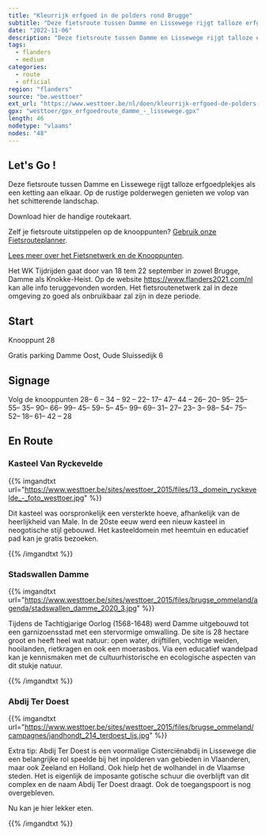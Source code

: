 ```yaml
---
title: "Kleurrijk erfgoed in de polders rond Brugge"
subtitle: "Deze fietsroute tussen Damme en Lissewege rijgt talloze erfgoedplekjes als een ketting aan elkaar"
date: "2022-11-06"
description: "Deze fietsroute tussen Damme en Lissewege rijgt talloze erfgoedplekjes als een ketting aan elkaar" 
tags:
  - flanders
  - medium
categories: 
  - route
  - official
region: "flanders"
source: "be.westtoer"
ext_url: "https://www.westtoer.be/nl/doen/kleurrijk-erfgoed-de-polders-rond-brugge"
gpx: "westtoer/gpx_erfgoedroute_damme_-_lissewege.gpx"
length: 46
nodetype: "vlaams"
nodes: "48"
---
```


## Let's Go !

Deze fietsroute tussen Damme en Lissewege rijgt talloze erfgoedplekjes als een ketting aan elkaar. Op de rustige polderwegen genieten we volop van het schitterende landschap.

Download hier de handige routekaart. 

Zelf je fietsroute uitstippelen op de knooppunten? [Gebruik onze Fietsrouteplanner](http://www.westtoer.be/nl/fietsrouteplanner).

[Lees meer over het Fietsnetwerk en de Knooppunten](http://www.westtoer.be/nl/inspiratie/fietsnetwerk).

Het WK Tijdrijden gaat door van 18 tem 22 september in zowel Brugge, Damme als Knokke-Heist. Op de website https://www.flanders2021.com/nl kan alle info teruggevonden worden. Het fietsroutenetwerk zal in deze omgeving zo goed als onbruikbaar zal zijn in deze periode.

## Start 

Knooppunt 28



Gratis parking Damme Oost, Oude Sluissedijk 6

## Signage

Volg de knooppunten 28– 6 – 34 – 92 – 22– 17– 47– 44 – 26– 20– 95– 25– 55– 35– 90– 66– 99– 45– 59– 5– 45– 99– 69– 31– 27– 23– 3– 98– 54– 75–52– 18– 61– 42 – 28

## En Route

### Kasteel Van Ryckevelde

{{% imgandtxt url="https://www.westtoer.be/sites/westtoer_2015/files/13._domein_ryckevelde_-_foto_westtoer.jpg" %}}

Dit kasteel was oorspronkelijk een versterkte hoeve, afhankelijk van de heerlijkheid van Male. In de 20ste eeuw werd een nieuw kasteel in neogotische stijl gebouwd. Het kasteeldomein met heemtuin en educatief pad kan je gratis bezoeken.

{{% /imgandtxt %}}

### Stadswallen Damme

{{% imgandtxt url="https://www.westtoer.be/sites/westtoer_2015/files/brugse_ommeland/agenda/stadswallen_damme_2020_3.jpg" %}}

Tijdens de Tachtigjarige Oorlog (1568-1648) werd Damme uitgebouwd tot een garnizoensstad met een stervormige omwalling. De site is 28 hectare groot en heeft heel wat natuur: open water, drijftillen, vochtige weiden, hooilanden, rietkragen en ook een moerasbos. Via een educatief wandelpad kan je kennismaken met de cultuurhistorische en ecologische aspecten van dit stukje natuur.

{{% /imgandtxt %}}

### Abdij Ter Doest

{{% imgandtxt url="https://www.westtoer.be/sites/westtoer_2015/files/brugse_ommeland/campagnes/jandhondt_214_terdoest_lis.jpg" %}}

Extra tip: Abdij Ter Doest is een voormalige Cisterciënabdij in Lissewege die een belangrijke rol speelde bij het inpolderen van gebieden in Vlaanderen, maar ook Zeeland en Holland. Ook hielp het de wolhandel in de Vlaamse steden. Het is eigenlijk de imposante gotische schuur die overblijft van dit complex en de naam Abdij Ter Doest draagt. Ook de toegangspoort is nog overgebleven.

Nu kan je hier lekker eten.

{{% /imgandtxt %}}